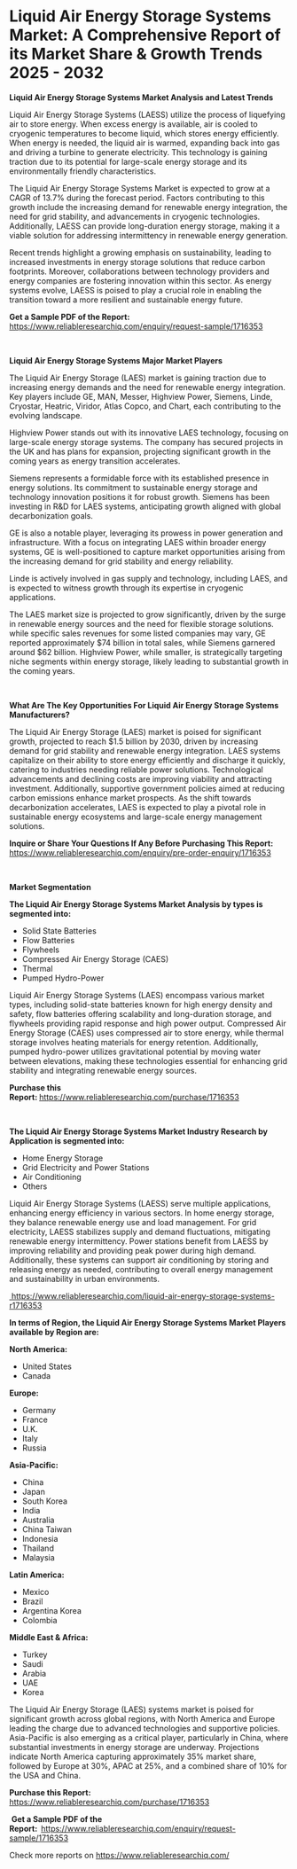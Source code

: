 <p><h1>Liquid Air Energy Storage Systems Market: A Comprehensive Report of its Market Share & Growth Trends 2025 - 2032</h1></p><p><strong>Liquid Air Energy Storage Systems Market Analysis and Latest Trends</strong></p>
<p><p>Liquid Air Energy Storage Systems (LAESS) utilize the process of liquefying air to store energy. When excess energy is available, air is cooled to cryogenic temperatures to become liquid, which stores energy efficiently. When energy is needed, the liquid air is warmed, expanding back into gas and driving a turbine to generate electricity. This technology is gaining traction due to its potential for large-scale energy storage and its environmentally friendly characteristics.</p><p>The Liquid Air Energy Storage Systems Market is expected to grow at a CAGR of 13.7% during the forecast period. Factors contributing to this growth include the increasing demand for renewable energy integration, the need for grid stability, and advancements in cryogenic technologies. Additionally, LAESS can provide long-duration energy storage, making it a viable solution for addressing intermittency in renewable energy generation.</p><p>Recent trends highlight a growing emphasis on sustainability, leading to increased investments in energy storage solutions that reduce carbon footprints. Moreover, collaborations between technology providers and energy companies are fostering innovation within this sector. As energy systems evolve, LAESS is poised to play a crucial role in enabling the transition toward a more resilient and sustainable energy future.</p></p>
<p><strong>Get a Sample PDF of the Report:&nbsp;</strong> <a href="https://www.reliableresearchiq.com/enquiry/request-sample/1716353?utm_campaign=2212&utm_medium=2&utm_source=Github&utm_content=ia&utm_term=28032025&utm_id=liquid-air-energy-storage-systems">https://www.reliableresearchiq.com/enquiry/request-sample/1716353</a></p>
<p>&nbsp;</p>
<p><strong>Liquid Air Energy Storage Systems Major Market Players</strong></p>
<p><p>The Liquid Air Energy Storage (LAES) market is gaining traction due to increasing energy demands and the need for renewable energy integration. Key players include GE, MAN, Messer, Highview Power, Siemens, Linde, Cryostar, Heatric, Viridor, Atlas Copco, and Chart, each contributing to the evolving landscape.</p><p>Highview Power stands out with its innovative LAES technology, focusing on large-scale energy storage systems. The company has secured projects in the UK and has plans for expansion, projecting significant growth in the coming years as energy transition accelerates.</p><p>Siemens represents a formidable force with its established presence in energy solutions. Its commitment to sustainable energy storage and technology innovation positions it for robust growth. Siemens has been investing in R&D for LAES systems, anticipating growth aligned with global decarbonization goals.</p><p>GE is also a notable player, leveraging its prowess in power generation and infrastructure. With a focus on integrating LAES within broader energy systems, GE is well-positioned to capture market opportunities arising from the increasing demand for grid stability and energy reliability.</p><p>Linde is actively involved in gas supply and technology, including LAES, and is expected to witness growth through its expertise in cryogenic applications. </p><p>The LAES market size is projected to grow significantly, driven by the surge in renewable energy sources and the need for flexible storage solutions. while specific sales revenues for some listed companies may vary, GE reported approximately $74 billion in total sales, while Siemens garnered around $62 billion. Highview Power, while smaller, is strategically targeting niche segments within energy storage, likely leading to substantial growth in the coming years.</p></p>
<p>&nbsp;</p>
<p><strong>What Are The Key Opportunities For Liquid Air Energy Storage Systems Manufacturers?</strong></p>
<p><p>The Liquid Air Energy Storage (LAES) market is poised for significant growth, projected to reach $1.5 billion by 2030, driven by increasing demand for grid stability and renewable energy integration. LAES systems capitalize on their ability to store energy efficiently and discharge it quickly, catering to industries needing reliable power solutions. Technological advancements and declining costs are improving viability and attracting investment. Additionally, supportive government policies aimed at reducing carbon emissions enhance market prospects. As the shift towards decarbonization accelerates, LAES is expected to play a pivotal role in sustainable energy ecosystems and large-scale energy management solutions.</p></p>
<p><strong>Inquire or Share Your Questions If Any Before Purchasing This Report:</strong> <a href="https://www.reliableresearchiq.com/enquiry/pre-order-enquiry/1716353?utm_campaign=2212&utm_medium=2&utm_source=Github&utm_content=ia&utm_term=28032025&utm_id=liquid-air-energy-storage-systems">https://www.reliableresearchiq.com/enquiry/pre-order-enquiry/1716353</a></p>
<p>&nbsp;</p>
<p><strong>Market Segmentation</strong></p>
<p><strong>The Liquid Air Energy Storage Systems Market Analysis by types is segmented into:</strong></p>
<p><ul><li>Solid State Batteries</li><li>Flow Batteries</li><li>Flywheels</li><li>Compressed Air Energy Storage (CAES)</li><li>Thermal</li><li>Pumped Hydro-Power</li></ul></p>
<p><p>Liquid Air Energy Storage Systems (LAES) encompass various market types, including solid-state batteries known for high energy density and safety, flow batteries offering scalability and long-duration storage, and flywheels providing rapid response and high power output. Compressed Air Energy Storage (CAES) uses compressed air to store energy, while thermal storage involves heating materials for energy retention. Additionally, pumped hydro-power utilizes gravitational potential by moving water between elevations, making these technologies essential for enhancing grid stability and integrating renewable energy sources.</p></p>
<p><strong>Purchase this Report:&nbsp;</strong><a href="https://www.reliableresearchiq.com/purchase/1716353?utm_campaign=2212&utm_medium=2&utm_source=Github&utm_content=ia&utm_term=28032025&utm_id=liquid-air-energy-storage-systems">https://www.reliableresearchiq.com/purchase/1716353</a></p>
<p>&nbsp;</p>
<p><strong>The Liquid Air Energy Storage Systems Market Industry Research by Application is segmented into:</strong></p>
<p><ul><li>Home Energy Storage</li><li>Grid Electricity and Power Stations</li><li>Air Conditioning</li><li>Others</li></ul></p>
<p><p>Liquid Air Energy Storage Systems (LAESS) serve multiple applications, enhancing energy efficiency in various sectors. In home energy storage, they balance renewable energy use and load management. For grid electricity, LAESS stabilizes supply and demand fluctuations, mitigating renewable energy intermittency. Power stations benefit from LAESS by improving reliability and providing peak power during high demand. Additionally, these systems can support air conditioning by storing and releasing energy as needed, contributing to overall energy management and sustainability in urban environments.</p></p>
<p><a href="https://www.reliableresearchiq.com/liquid-air-energy-storage-systems-r1716353?utm_campaign=2212&utm_medium=2&utm_source=Github&utm_content=ia&utm_term=28032025&utm_id=liquid-air-energy-storage-systems">&nbsp;https://www.reliableresearchiq.com/liquid-air-energy-storage-systems-r1716353</a></p>
<p><strong>In terms of Region, the Liquid Air Energy Storage Systems Market Players available by Region are:</strong></p>
<p>
    <p> <strong> North America: </strong>
        <ul>
            <li>United States</li>
            <li>Canada</li>
        </ul>
        </p> 
    <p> <strong> Europe: </strong>
        <ul>
            <li>Germany</li>
            <li>France</li>
            <li>U.K.</li>
            <li>Italy</li>
            <li>Russia</li>
        </ul>
        </p> 
    <p> <strong> Asia-Pacific: </strong>
        <ul>
            <li>China</li>
            <li>Japan</li>
            <li>South Korea</li>
            <li>India</li>
            <li>Australia</li>
            <li>China Taiwan</li>
            <li>Indonesia</li>
            <li>Thailand</li>
            <li>Malaysia</li>
        </ul>
        </p> 
    <p> <strong> Latin America: </strong>
        <ul>
            <li>Mexico</li>
            <li>Brazil</li>
            <li>Argentina Korea</li>
            <li>Colombia</li>
        </ul>
        </p> 
    <p> <strong> Middle East & Africa: </strong>
        <ul>
            <li>Turkey</li>
            <li>Saudi</li>
            <li>Arabia</li>
            <li>UAE</li>
            <li>Korea</li>
        </ul>
    </p>
    </p>
<p><p>The Liquid Air Energy Storage (LAES) systems market is poised for significant growth across global regions, with North America and Europe leading the charge due to advanced technologies and supportive policies. Asia-Pacific is also emerging as a critical player, particularly in China, where substantial investments in energy storage are underway. Projections indicate North America capturing approximately 35% market share, followed by Europe at 30%, APAC at 25%, and a combined share of 10% for the USA and China.</p></p>
<p><strong>Purchase this Report: </strong><a href="https://www.reliableresearchiq.com/purchase/1716353?utm_campaign=2212&utm_medium=2&utm_source=Github&utm_content=ia&utm_term=28032025&utm_id=liquid-air-energy-storage-systems">https://www.reliableresearchiq.com/purchase/1716353</a></p>
<p>&nbsp;<strong>Get a Sample PDF of the Report:&nbsp;&nbsp;</strong><a href="https://www.reliableresearchiq.com/enquiry/request-sample/1716353?utm_campaign=2212&utm_medium=2&utm_source=Github&utm_content=ia&utm_term=28032025&utm_id=liquid-air-energy-storage-systems">https://www.reliableresearchiq.com/enquiry/request-sample/1716353</a></p>
<p><strong></strong></p>
<p>Check more reports on <a href="https://www.reliableresearchiq.com/?utm_campaign=2212&utm_medium=2&utm_source=Github&utm_content=ia&utm_term=28032025&utm_id=liquid-air-energy-storage-systems">https://www.reliableresearchiq.com/</a></p>